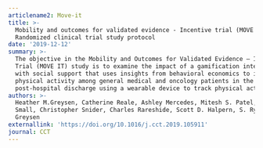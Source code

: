 ```yaml
---
articlename2: Move-it
title: >-
  Mobility and outcomes for validated evidence - Incentive trial (MOVE IT):
  Randomized clinical trial study protocol
date: '2019-12-12'
summary: >-
  The objective in the Mobility and Outcomes for Validated Evidence – Incentive
  Trial (MOVE IT) study is to examine the impact of a gamification intervention
  with social support that uses insights from behavioral economics to increase
  physical activity among general medical and oncology patients in the 13- weeks
  post-hospital discharge using a wearable device to track physical activity.
authors: >-
  Heather M.Greysen, Catherine Reale, Ashley Mercedes, Mitesh S. Patel, Dylan
  Small, Christopher Snider, Charles Rareshide, Scott D. Halpern, S. Ryan
  Greysen
externallink: 'https://doi.org/10.1016/j.cct.2019.105911'
journal: CCT
---
```


